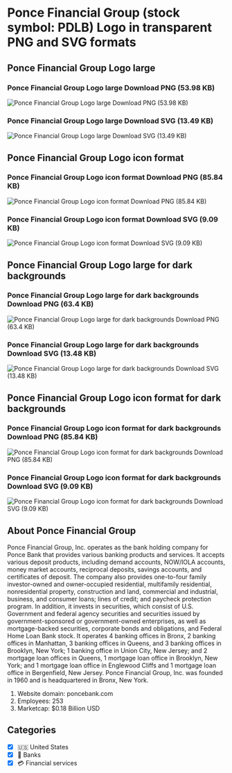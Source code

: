 # Ponce Financial Group (stock symbol: PDLB) Logo in transparent PNG and SVG formats

## Ponce Financial Group Logo large

### Ponce Financial Group Logo large Download PNG (53.98 KB)

![Ponce Financial Group Logo large Download PNG (53.98 KB)](/img/orig/PDLB_BIG-81d6a5ad.png)

### Ponce Financial Group Logo large Download SVG (13.49 KB)

![Ponce Financial Group Logo large Download SVG (13.49 KB)](/img/orig/PDLB_BIG-8a5e3e8e.svg)

## Ponce Financial Group Logo icon format

### Ponce Financial Group Logo icon format Download PNG (85.84 KB)

![Ponce Financial Group Logo icon format Download PNG (85.84 KB)](/img/orig/PDLB-dadec34b.png)

### Ponce Financial Group Logo icon format Download SVG (9.09 KB)

![Ponce Financial Group Logo icon format Download SVG (9.09 KB)](/img/orig/PDLB-e96195df.svg)

## Ponce Financial Group Logo large for dark backgrounds

### Ponce Financial Group Logo large for dark backgrounds Download PNG (63.4 KB)

![Ponce Financial Group Logo large for dark backgrounds Download PNG (63.4 KB)](/img/orig/PDLB_BIG.D-fddabde2.png)

### Ponce Financial Group Logo large for dark backgrounds Download SVG (13.48 KB)

![Ponce Financial Group Logo large for dark backgrounds Download SVG (13.48 KB)](/img/orig/PDLB_BIG.D-9e153f35.svg)

## Ponce Financial Group Logo icon format for dark backgrounds

### Ponce Financial Group Logo icon format for dark backgrounds Download PNG (85.84 KB)

![Ponce Financial Group Logo icon format for dark backgrounds Download PNG (85.84 KB)](/img/orig/PDLB.D-82dd38e1.png)

### Ponce Financial Group Logo icon format for dark backgrounds Download SVG (9.09 KB)

![Ponce Financial Group Logo icon format for dark backgrounds Download SVG (9.09 KB)](/img/orig/PDLB.D-fdf503f9.svg)

## About Ponce Financial Group

Ponce Financial Group, Inc. operates as the bank holding company for Ponce Bank that provides various banking products and services. It accepts various deposit products, including demand accounts, NOW/IOLA accounts, money market accounts, reciprocal deposits, savings accounts, and certificates of deposit. The company also provides one-to-four family investor-owned and owner-occupied residential, multifamily residential, nonresidential property, construction and land, commercial and industrial, business, and consumer loans; lines of credit; and paycheck protection program. In addition, it invests in securities, which consist of U.S. Government and federal agency securities and securities issued by government-sponsored or government-owned enterprises, as well as mortgage-backed securities, corporate bonds and obligations, and Federal Home Loan Bank stock. It operates 4 banking offices in Bronx, 2 banking offices in Manhattan, 3 banking offices in Queens, and 3 banking offices in Brooklyn, New York; 1 banking office in Union City, New Jersey; and 2 mortgage loan offices in Queens, 1 mortgage loan office in Brooklyn, New York; and 1 mortgage loan office in Englewood Cliffs and 1 mortgage loan office in Bergenfield, New Jersey. Ponce Financial Group, Inc. was founded in 1960 and is headquartered in Bronx, New York.

1. Website domain: poncebank.com
2. Employees: 253
3. Marketcap: $0.18 Billion USD


## Categories
- [x] 🇺🇸 United States
- [x] 🏦 Banks
- [x] 💳 Financial services
